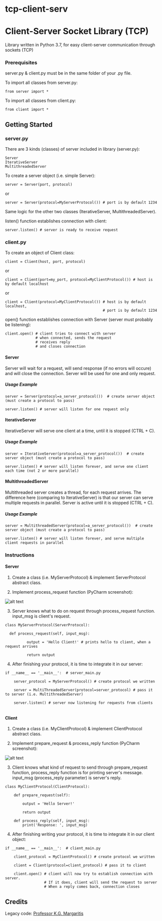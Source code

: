 # tcp-client-serv


# Client-Server Socket Library (TCP)

Library written in Python 3.7, for easy client-server communication through sockets (TCP)

### Prerequisites

server.py & client.py must be in the same folder of your .py file.

To import all classes from server.py:

```
from server import *
```

To import all classes from client.py:

```
from client import *
```

## Getting Started

### server.py

There are 3 kinds (classes) of server included in library (server.py):

```
Server
IterativeServer
MultithreadedServer
```

To create a server object (i.e. simple Server):

```
server = Server(port, protocol)
```
or
```
server = Server(protocol=MyServerProtocol()) # port is by default 1234
```

Same logic for the other two classes (IterativeServer, MultithreadedServer).

listen() function establishes connection with client:

```
server.listen() # server is ready to receive request
```

### client.py

To create an object of Client class:

```
client = Client(host, port, protocol)
```
or
```
client = Client(port=my_port, protocol=MyClientProtocol()) # host is by default localhost
```
or
```
client = Client(protocol=MyClientProtocol()) # host is by default localhost, 
                                             # port is by default 1234
```                         

open() function establishes connection with Server (server must probably be listening):

```
client.open() # client tries to connect with server
              # when connected, sends the request
              # receives reply
              # and closes connection
```

#### Server

Server will wait for a request, will send response (if no errors will occure) and will close the connection. Server will be used for one and only request.

##### Usage Example 

```
server = Server(protocol=a_server_protocol())  # create server object (must create a protocol to pass)

server.listen() # server will listen for one request only
```

#### IterativeServer

IterativeServer will serve one client at a time, until it is stopped (CTRL + C).

##### Usage Example

```
server = IterativeServer(protocol=a_server_protocol())  # create server object (must create a protocol to pass)

server.listen() # server will listen forever, and serve one client each time (not 2 or more parallel)
```
#### MultithreadedServer

Multithreaded server creates a thread, for each request arrives. The difference here (comparing to IterativeServer) is that our server can serve multiple requests in parallel. Server is active until it is stopped (CTRL + C).

##### Usage Example

```
server = MultithreadedServer(protocol=a_server_protocol())  # create server object (must create a protocol to pass)

server.listen() # server will listen forever, and serve multiple client requests in parallel
```

### Instructions

#### Server

1. Create a class (i.e. MyServerProtocol) & implement ServerProtocol abstract class.

2. Implement process_request function (PyCharm screenshot):

![alt text](https://i.imgur.com/hHnGStx.png)

3. Server knows what to do on request through process_request function. input_msg is client's request.

```
class MyServerProtocol(ServerProtocol):

  def process_request(self, input_msg):

          output = 'Hello Client!' # prints hello to client, when a request arrives

          return output
```   

4. After finishing 
your protocol, it is time to integrate it in our server:

```
if __name__ == '__main__':  # server_main.py

    server_protocol = MyServerProtocol() # create protocol we written
    
    server = MultiThreadedServer(protocol=server_protocol) # pass it to server (i.e. MultithreadedServer)
    
    server.listen() # server now listening for requests from clients
    
```   
#### Client

1. Create a class (i.e. MyClientProtocol) & implement ClientProtocol abstract class.

2. Implement prepare_request & process_reply function (PyCharm screenshot):

![alt text](https://i.imgur.com/ScqG1oR.png)

3. Client knows what kind of request to send through prepare_request function, process_reply function is for printing server's message. input_msg (process_reply parameter) is server's reply.

```
class MyClientProtocol(ClientProtocol):

    def prepare_request(self):

        output = 'Hello Server!'

        return output

    def process_reply(self, input_msg):
        print('Response: ', input_msg)

```   

4. After finishing writing your protocol, it is time to integrate it in our client object:

```
if __name__ == '__main__':  # client_main.py

    client_protocol = MyClientProtocol() # create protocol we written
    
    client = Client(protocol=client_protocol) # pass it to client
    
    client.open() # client will now try to establish connection with server. 
                  # If it does, client will send the request to server
                  # When a reply comes back, connection closes
```   

## Credits

Legacy code: [Professor K.G. Margaritis](https://sites.google.com/site/kgmargaritis/)
